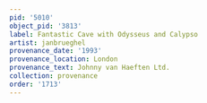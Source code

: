 ```yaml
---
pid: '5010'
object_pid: '3813'
label: Fantastic Cave with Odysseus and Calypso
artist: janbrueghel
provenance_date: '1993'
provenance_location: London
provenance_text: Johnny van Haeften Ltd.
collection: provenance
order: '1713'
---
```

